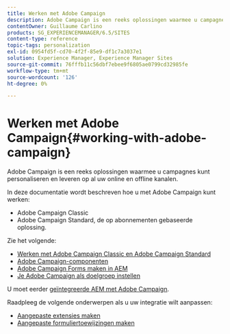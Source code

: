 ```yaml
---
title: Werken met Adobe Campaign
description: Adobe Campaign is een reeks oplossingen waarmee u campagnes kunt personaliseren en leveren op al uw online en offline kanalen.
contentOwner: Guillaume Carlino
products: SG_EXPERIENCEMANAGER/6.5/SITES
content-type: reference
topic-tags: personalization
exl-id: 0954fd5f-cd70-4f2f-85e9-df1c7a3037e1
solution: Experience Manager, Experience Manager Sites
source-git-commit: 76fffb11c56dbf7ebee9f6805ae0799cd32985fe
workflow-type: tm+mt
source-wordcount: '126'
ht-degree: 0%

---
```


# Werken met Adobe Campaign{#working-with-adobe-campaign}

Adobe Campaign is een reeks oplossingen waarmee u campagnes kunt personaliseren en leveren op al uw online en offline kanalen.

In deze documentatie wordt beschreven hoe u met Adobe Campaign kunt werken:

* Adobe Campaign Classic
* Adobe Campaign Standard, de op abonnementen gebaseerde oplossing.

Zie het volgende:

* [Werken met Adobe Campaign Classic en Adobe Campaign Standard](/help/sites-authoring/campaign.md)
* [Adobe Campaign-componenten](/help/sites-authoring/adobe-campaign-components.md)
* [Adobe Campaign Forms maken in AEM](/help/sites-authoring/adobe-campaign-forms.md)
* [Je Adobe Campaign als doelgroep instellen](/help/sites-authoring/target-adobe-campaign.md)

U moet eerder [geïntegreerde AEM met Adobe Campaign](/help/sites-administering/campaign.md).

Raadpleeg de volgende onderwerpen als u uw integratie wilt aanpassen:

* [Aangepaste extensies maken](/help/sites-developing/extending-campaign-extensions.md)
* [Aangepaste formuliertoewijzingen maken](/help/sites-developing/extending-campaign-form-mapping.md)
